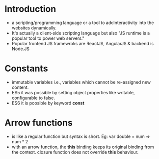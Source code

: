
# Introduction

- a scripting/programming language or a tool to addinteractivity into the websites dynamically.
- It's actually a client-side scripting language but also "JS runtime is a popular tool to power web servers."
- Popular frontend JS framewroks are ReactJS, AngularJS & backend is Node.JS

# Constants
- immutable variables i.e., variables which cannot be re-assigned new content.
- ES5 it was possible by setting object properties like writable, configurable to false.
- ES6 it is poosible by keyword **const**

# Arrow functions
- is like a regular function but syntax is short. Eg: var double = num => num * 2
- with an arrow function, the **this** binding keeps its original binding from the context. closure function does not override **this** behaviour.
